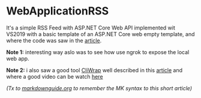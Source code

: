 # WebApplicationRSS
It's a simple RSS Feed with ASP.NET Core Web API implemented wit VS2019 with a basic template of an ASP.NET Core web empty template,
and where the code was saw in the [article](https://referbruv.com/blog/posts/creating-a-simple-rss-feed-with-aspnet-core-web-api).

**Note 1:** interesting way aslo was to see how use ngrok to expose the local web app.

**Note 2:** i also saw  a good tool [CliWrap](https://github.com/Tyrrrz/CliWrap) well described in this [article](https://www.twilio.com/blog/integrate-ngrok-into-aspdotnet-core-startup-and-automatically-update-your-webhook-urls)
and where a good video can be watch [here](https://www.youtube.com/watch?v=3_Ucw3Fflmo.)

*(Tx to [markdownguide.org](https://www.markdownguide.org/cheat-sheet/) to remember the MK syntax to this short article)*
